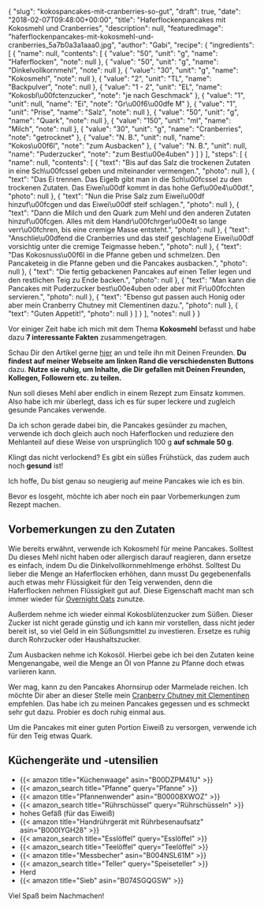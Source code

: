 {
    "slug": "kokospancakes-mit-cranberries-so-gut",
    "draft": true,
    "date": "2018-02-07T09:48:00+00:00",
    "title": "Haferflockenpancakes mit Kokosmehl und Cranberries",
    "description": null,
    "featuredImage": "haferflockenpancakes-mit-kokosmehl-und-cranberries_5a7b0a3a1aaa0.jpg",
    "author": "Gabi",
    "recipe": {
        "ingredients": [
            {
                "name": null,
                "contents": [
                    {
                        "value": "50",
                        "unit": "g",
                        "name": "Haferflocken",
                        "note": null
                    },
                    {
                        "value": "50",
                        "unit": "g",
                        "name": "Dinkelvollkornmehl",
                        "note": null
                    },
                    {
                        "value": "30",
                        "unit": "g",
                        "name": "Kokosmehl",
                        "note": null
                    },
                    {
                        "value": "2",
                        "unit": "TL",
                        "name": "Backpulver",
                        "note": null
                    },
                    {
                        "value": "1 - 2",
                        "unit": "EL",
                        "name": "Kokosbl\u00fctenzucker",
                        "note": "je nach Geschmack"
                    },
                    {
                        "value": "1",
                        "unit": null,
                        "name": "Ei",
                        "note": "Gr\u00f6\u00dfe M"
                    },
                    {
                        "value": "1",
                        "unit": "Prise",
                        "name": "Salz",
                        "note": null
                    },
                    {
                        "value": "50",
                        "unit": "g",
                        "name": "Quark",
                        "note": null
                    },
                    {
                        "value": "150",
                        "unit": "ml",
                        "name": "Milch",
                        "note": null
                    },
                    {
                        "value": "30",
                        "unit": "g",
                        "name": "Cranberries",
                        "note": "getrocknet"
                    },
                    {
                        "value": "N. B.",
                        "unit": null,
                        "name": "Kokos\u00f6l",
                        "note": "zum Ausbacken"
                    },
                    {
                        "value": "N. B.",
                        "unit": null,
                        "name": "Puderzucker",
                        "note": "zum Best\u00e4uben"
                    }
                ]
            }
        ],
        "steps": [
            {
                "name": null,
                "contents": [
                    {
                        "text": "Bis auf das Salz die trockenen Zutaten in eine Sch\u00fcssel geben und miteinander vermengen.",
                        "photo": null
                    },
                    {
                        "text": "Das Ei trennen. Das Eigelb gibt man in die Sch\u00fcssel zu den trockenen Zutaten. Das Eiwei\u00df kommt in das hohe Gef\u00e4\u00df.",
                        "photo": null
                    },
                    {
                        "text": "Nun die Prise Salz zum Eiwei\u00df hinzuf\u00fcgen und das Eiwei\u00df steif schlagen.",
                        "photo": null
                    },
                    {
                        "text": "Dann die Milch und den Quark zum Mehl und den anderen Zutaten hinzuf\u00fcgen. Alles mit dem Handr\u00fchrger\u00e4t so lange verr\u00fchren, bis eine cremige Masse entsteht.",
                        "photo": null
                    },
                    {
                        "text": "Anschlie\u00dfend die Cranberries und das steif geschlagene Eiwei\u00df vorsichtig unter die cremige Teigmasse heben.",
                        "photo": null
                    },
                    {
                        "text": "Das Kokosnuss\u00f6l in die Pfanne geben und schmelzen. Den Pancaketeig in die  Pfanne geben und die Pancakes ausbacken.",
                        "photo": null
                    },
                    {
                        "text": "Die fertig gebackenen Pancakes auf einen Teller legen und den restlichen Teig zu Ende backen.",
                        "photo": null
                    },
                    {
                        "text": "Man kann die Pancakes mit Puderzucker best\u00e4uben oder aber mit Fr\u00fcchten servieren.",
                        "photo": null
                    },
                    {
                        "text": "Ebenso gut passen auch Honig oder aber mein Cranberry Chutney mit Clementinen dazu.",
                        "photo": null
                    },
                    {
                        "text": "Guten Appetit!",
                        "photo": null
                    }
                ]
            }
        ],
        "notes": null
    }
}

Vor einiger Zeit habe ich mich mit dem Thema **Kokosmehl** befasst und habe dazu **7 interessante Fakten** zusammengetragen.

Schau Dir den Artikel gerne [hier](https://kochfokus.de/artikel/ist-kokosmehl-wirklich-gesund/ "hier") an und teile ihn mit Deinen Freunden. **Du findest auf meiner Webseite am linken Rand die verschiedensten Buttons** dazu. **Nutze sie ruhig, um Inhalte, die Dir gefallen mit Deinen Freunden, Kollegen, Followern etc. zu teilen.**

Nun soll dieses Mehl aber endlich in einem Rezept zum Einsatz kommen. Also habe ich mir überlegt, dass ich es für super leckere und zugleich gesunde Pancakes verwende.

Da ich schon gerade dabei bin, die Pancakes gesünder zu machen, verwende ich doch gleich auch noch Haferflocken und reduziere den Mehlanteil auf diese Weise von ursprünglich 100 g **auf schmale 50 g**.

Klingt das nicht verlockend? Es gibt ein süßes  Frühstück, das zudem auch noch **gesund** ist!

Ich hoffe, Du bist genau so neugierig auf meine Pancakes wie ich es bin.

Bevor es losgeht, möchte ich aber noch ein paar Vorbemerkungen zum Rezept machen.

## Vorbemerkungen zu den Zutaten

Wie bereits erwähnt, verwende ich Kokosmehl für meine Pancakes. Solltest Du dieses Mehl nicht haben oder allergisch darauf reagieren, dann ersetze es einfach, indem Du die Dinkelvollkornmehlmenge erhöhst. Solltest Du lieber die Menge an Haferflocken erhöhen, dann musst Du gegebenenfalls auch etwas mehr Flüssigkeit für den Teig verwenden, denn die Haferflocken nehmen Flüssigkeit gut auf. Diese Eigenschaft macht man sch immer wieder für [Overnight Oats](https://kochfokus.de/search/?q=overnight+oats "Overnight Oats") zunutze.

Außerdem nehme ich wieder einmal Kokosblütenzucker zum Süßen. Dieser Zucker ist nicht gerade günstig und ich kann mir vorstellen, dass nicht jeder bereit ist, so viel Geld in ein Süßungsmittel zu investieren. Ersetze es ruhig durch Rohrzucker oder Haushaltszucker.

Zum Ausbacken nehme ich Kokosöl. Hierbei gebe ich bei den Zutaten keine Mengenangabe, weil die Menge an Öl von Pfanne zu Pfanne doch etwas variieren kann.

Wer mag, kann zu den Pancakes Ahornsirup oder Marmelade reichen. Ich möchte Dir aber an dieser Stelle mein [Cranberry Chutney mit Clementinen ](https://kochfokus.de/artikel/cranberry-chutney-mit-clementinen-so-vortrefflich// "Chutney mit Clementinen ") empfehlen. Das habe ich zu meinen Pancakes gegessen und es schmeckt sehr gut dazu. Probier es doch ruhig einmal aus.

Um die Pancakes mit einer guten Portion Eiweiß zu versorgen, verwende ich für den Teig etwas Quark.

## Küchengeräte und -utensilien

- {{< amazon title="Küchenwaage" asin="B00DZPM41U" >}}
- {{< amazon_search title="Pfanne" query="Pfanne" >}}
- {{< amazon title="Pfannenwender" asin="B00008XWOZ" >}}
- {{< amazon_search title="Rührschüssel" query="Rührschüsseln" >}}
- hohes Gefäß (für das Eiweiß)
- {{< amazon title="Handrührgerät mit Rührbesenaufsatz" asin="B000IYGH28" >}}
- {{< amazon_search title="Esslöffel" query="Esslöffel" >}}
- {{< amazon_search title="Teelöffel" query="Teelöffel" >}}
- {{< amazon title="Messbecher" asin="B004NSL61M" >}}
- {{< amazon_search title="Teller" query="Speiseteller" >}}
- Herd
- {{< amazon title="Sieb" asin="B074SGQGSW" >}}

Viel Spaß beim Nachmachen!